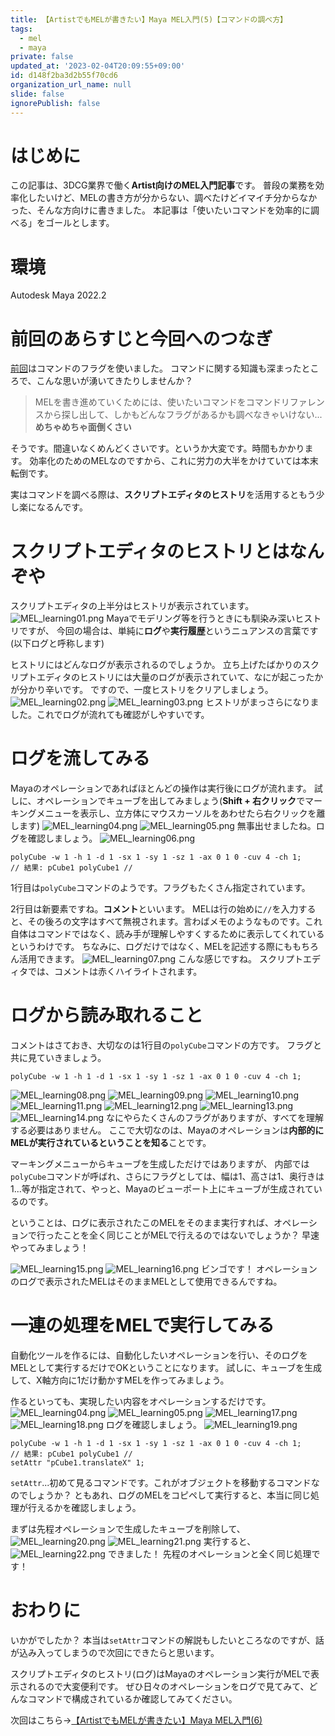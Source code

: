 ```yaml
---
title: 【ArtistでもMELが書きたい】Maya MEL入門(5)【コマンドの調べ方】
tags:
  - mel
  - maya
private: false
updated_at: '2023-02-04T20:09:55+09:00'
id: d148f2ba3d2b55f70cd6
organization_url_name: null
slide: false
ignorePublish: false
---
```

# はじめに
この記事は、3DCG業界で働く**Artist向けのMEL入門記事**です。
普段の業務を効率化したいけど、MELの書き方が分からない、調べたけどイマイチ分からなかった、そんな方向けに書きました。
本記事は「使いたいコマンドを効率的に調べる」をゴールとします。

# 環境
Autodesk Maya 2022.2

# 前回のあらすじと今回へのつなぎ
[前回](https://qiita.com/Hum9183/private/1fce41d94092676f4003)はコマンドのフラグを使いました。
コマンドに関する知識も深まったところで、こんな思いが湧いてきたりしませんか？
>MELを書き進めていくためには、使いたいコマンドをコマンドリファレンスから探し出して、しかもどんなフラグがあるかも調べなきゃいけない...**めちゃめちゃ面倒くさい**

そうです。間違いなくめんどくさいです。というか大変です。時間もかかります。
効率化のためのMELなのですから、これに労力の大半をかけていては本末転倒です。

実はコマンドを調べる際は、**スクリプトエディタのヒストリ**を活用するともう少し楽になるんです。

# スクリプトエディタのヒストリとはなんぞや
スクリプトエディタの上半分はヒストリが表示されています。
![MEL_learning01.png](https://qiita-image-store.s3.ap-northeast-1.amazonaws.com/0/3121056/ab94bad9-fbac-a019-1448-c1c6df392cd8.png)
Mayaでモデリング等を行うときにも馴染み深いヒストリですが、
今回の場合は、単純に**ログ**や**実行履歴**というニュアンスの言葉です(以下ログと呼称します)

ヒストリにはどんなログが表示されるのでしょうか。
立ち上げたばかりのスクリプトエディタのヒストリには大量のログが表示されていて、なにが起こったかが分かり辛いです。
ですので、一度ヒストリをクリアしましょう。
![MEL_learning02.png](https://qiita-image-store.s3.ap-northeast-1.amazonaws.com/0/3121056/43efc445-35a0-f516-ebad-8484404993ff.png)
![MEL_learning03.png](https://qiita-image-store.s3.ap-northeast-1.amazonaws.com/0/3121056/44a90b93-1bc3-f319-f015-0859f0009181.png)
ヒストリがまっさらになりました。これでログが流れても確認がしやすいです。

# ログを流してみる
Mayaのオペレーションであればほとんどの操作は実行後にログが流れます。
試しに、オペレーションでキューブを出してみましょう(**Shift + 右クリック**でマーキングメニューを表示し、立方体にマウスカーソルをあわせたら右クリックを離します)
![MEL_learning04.png](https://qiita-image-store.s3.ap-northeast-1.amazonaws.com/0/3121056/48d119e0-f354-ef1b-3cea-3449a41b2dbf.png)
![MEL_learning05.png](https://qiita-image-store.s3.ap-northeast-1.amazonaws.com/0/3121056/ae80ee41-7eb1-bfe9-8b75-20b7c6f5905d.png)
無事出せましたね。ログを確認しましょう。
![MEL_learning06.png](https://qiita-image-store.s3.ap-northeast-1.amazonaws.com/0/3121056/bce78f5a-5f84-12de-077d-5ba2df95c5d7.png)
```
polyCube -w 1 -h 1 -d 1 -sx 1 -sy 1 -sz 1 -ax 0 1 0 -cuv 4 -ch 1;
// 結果: pCube1 polyCube1 // 
```
1行目は`polyCube`コマンドのようです。フラグもたくさん指定されています。

2行目は新要素ですね。**コメント**といいます。
MELは行の始めに`//`を入力すると、その後ろの文字はすべて無視されます。言わばメモのようなものです。これ自体はコマンドではなく、読み手が理解しやすくするために表示してくれているというわけです。
ちなみに、ログだけではなく、MELを記述する際にももちろん活用できます。
![MEL_learning07.png](https://qiita-image-store.s3.ap-northeast-1.amazonaws.com/0/3121056/70b7c3c1-0909-7aab-6d43-33c8e3af787c.png)
こんな感じですね。
スクリプトエディタでは、コメントは赤くハイライトされます。

# ログから読み取れること
コメントはさておき、大切なのは1行目の`polyCube`コマンドの方です。
フラグと共に見ていきましょう。
```
polyCube -w 1 -h 1 -d 1 -sx 1 -sy 1 -sz 1 -ax 0 1 0 -cuv 4 -ch 1;
```
![MEL_learning08.png](https://qiita-image-store.s3.ap-northeast-1.amazonaws.com/0/3121056/6ac7db10-0f32-3571-6e3c-e17fac378135.png)
![MEL_learning09.png](https://qiita-image-store.s3.ap-northeast-1.amazonaws.com/0/3121056/caef2f9f-ad5d-9363-8a78-3d717b4997fe.png)
![MEL_learning10.png](https://qiita-image-store.s3.ap-northeast-1.amazonaws.com/0/3121056/19090340-8627-fc08-2c4b-4d3e59f99394.png)
![MEL_learning11.png](https://qiita-image-store.s3.ap-northeast-1.amazonaws.com/0/3121056/af304ee1-b4d9-6d65-e4d4-c20692773c5a.png)
![MEL_learning12.png](https://qiita-image-store.s3.ap-northeast-1.amazonaws.com/0/3121056/f1c53166-6eb2-fa3f-2b53-4a4df6aa79df.png)
![MEL_learning13.png](https://qiita-image-store.s3.ap-northeast-1.amazonaws.com/0/3121056/032ca116-c1eb-3606-73b8-c87d61c7ff19.png)
![MEL_learning14.png](https://qiita-image-store.s3.ap-northeast-1.amazonaws.com/0/3121056/c2a557ab-bbb3-4cdb-b27b-1e32cbff3017.png)
なにやらたくさんのフラグがありますが、すべてを理解する必要はありません。
ここで大切なのは、Mayaのオペレーションは**内部的にMELが実行されているということを知る**ことです。

マーキングメニューからキューブを生成しただけではありますが、
内部では`polyCube`コマンドが呼ばれ、さらにフラグとしては、幅は1、高さは1、奥行きは1...等が指定されて、やっと、Mayaのビューポート上にキューブが生成されているのです。

ということは、ログに表示されたこのMELをそのまま実行すれば、オペレーションで行ったことを全く同じことがMELで行えるのではないでしょうか？
早速やってみましょう！

![MEL_learning15.png](https://qiita-image-store.s3.ap-northeast-1.amazonaws.com/0/3121056/35626ebe-62c4-e6e9-a8ef-7ac14c161259.png)
![MEL_learning16.png](https://qiita-image-store.s3.ap-northeast-1.amazonaws.com/0/3121056/dedf8969-c5b3-8092-bde6-63a78dcdd76d.png)
ビンゴです！
オペレーションのログで表示されたMELはそのままMELとして使用できるんですね。

# 一連の処理をMELで実行してみる
自動化ツールを作るには、自動化したいオペレーションを行い、そのログをMELとして実行するだけでOKということになります。
試しに、キューブを生成して、X軸方向に1だけ動かすMELを作ってみましょう。

作るといっても、実現したい内容をオペレーションするだけです。
![MEL_learning04.png](https://qiita-image-store.s3.ap-northeast-1.amazonaws.com/0/3121056/96138d3c-8505-0c02-084f-f23295942328.png)
![MEL_learning05.png](https://qiita-image-store.s3.ap-northeast-1.amazonaws.com/0/3121056/823bf7f4-7efd-d874-1736-12d38c1ec10b.png)
![MEL_learning17.png](https://qiita-image-store.s3.ap-northeast-1.amazonaws.com/0/3121056/dcb65c61-1a41-a337-0931-cbdc619b7bd3.png)
![MEL_learning18.png](https://qiita-image-store.s3.ap-northeast-1.amazonaws.com/0/3121056/8e0a6560-da2f-b3a2-927b-3ee0e8f8d4b3.png)
ログを確認しましょう。
![MEL_learning19.png](https://qiita-image-store.s3.ap-northeast-1.amazonaws.com/0/3121056/2c15d82f-f0ab-c804-7f9d-fa3491e945fa.png)
```
polyCube -w 1 -h 1 -d 1 -sx 1 -sy 1 -sz 1 -ax 0 1 0 -cuv 4 -ch 1;
// 結果: pCube1 polyCube1 // 
setAttr "pCube1.translateX" 1;
```
`setAttr`...初めて見るコマンドです。これがオブジェクトを移動するコマンドなのでしょうか？
ともあれ、ログのMELをコピペして実行すると、本当に同じ処理が行えるかを確認しましょう。

まずは先程オペレーションで生成したキューブを削除して、
![MEL_learning20.png](https://qiita-image-store.s3.ap-northeast-1.amazonaws.com/0/3121056/fc81cc38-9628-1f22-b788-d46442406d15.png)
![MEL_learning21.png](https://qiita-image-store.s3.ap-northeast-1.amazonaws.com/0/3121056/a4ef6418-c8a3-9047-06f7-66ddb2d7ad27.png)
実行すると、
![MEL_learning22.png](https://qiita-image-store.s3.ap-northeast-1.amazonaws.com/0/3121056/07e80c8f-603d-52ee-3468-f27836001e5e.png)
できました！
先程のオペレーションと全く同じ処理です！

# おわりに
いかがでしたか？
本当は`setAttr`コマンドの解説もしたいところなのですが、話が込み入ってしまうので次回にできたらと思います。

スクリプトエディタのヒストリ(ログ)はMayaのオペレーション実行がMELで表示されるので大変便利です。
ぜひ日々のオペレーションをログで見てみて、どんなコマンドで構成されているか確認してみてください。

次回はこちら→[【ArtistでもMELが書きたい】Maya MEL入門(6)](https://qiita.com/Hum9183/items/71750017c0c1bf46c0ee)
